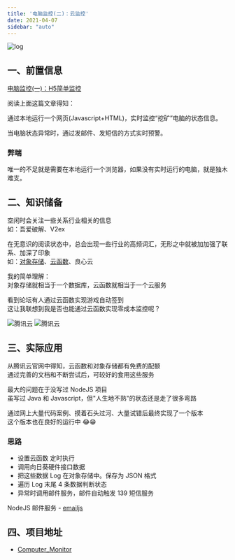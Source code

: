 ```yaml
---
title: '电脑监控(二)：云监控'
date: 2021-04-07
sidebar: "auto"
---
```


<img :src="$withBase('/assets/images/210413_1.png')" alt="log">

## 一、前置信息

[电脑监控(一)：H5简单监控](/views/fiddle/computer_monitor/210224.html)

阅读上面这篇文章得知：

通过本地运行一个网页(Javascript+HTML)，实时监控“挖矿”电脑的状态信息。

当电脑状态异常时，通过发邮件、发短信的方式实时预警。

### 弊端

唯一的不足就是需要在本地运行一个浏览器，如果没有实时运行的电脑，就是独木难支。


## 二、知识储备

空闲时会关注一些关系行业相关的信息
<br>
如：吾爱破解、V2ex

在无意识的阅读状态中，总会出现一些行业的高频词汇，无形之中就被加加强了联系、加深了印象
<br>
如：[对象存储](https://cloud.tencent.com/document/product/436)、[云函数](https://cloud.tencent.com/document/product/583)、良心云

我的简单理解：
<br>
对象存储就相当于一个数据库，云函数就相当于一个云服务

看到论坛有人通过云函数实现游戏自动签到
<br>
这让我联想到我是否也能通过云函数实现零成本监控呢？

<img :src="$withBase('/assets/images/210413_2.png')" alt="腾讯云">

<img :src="$withBase('/assets/images/210413_3.png')" alt="腾讯云">

## 三、实际应用

从腾讯云官网中得知，云函数和对象存储都有免费的配额
<br>
通过完善的文档和不断尝试后，可较好的食用这些服务

最大的问题在于没写过 NodeJS 项目
<br>
虽写过 Java 和 Javascript，但"人生地不熟"的状态还是走了很多弯路

通过网上大量代码案例、摸着石头过河、大量试错后最终实现了一个版本
<br>
这个版本也在良好的运行中 😂😁

### 思路

- 设置云函数 定时执行
- 调用向日葵硬件接口数据
- 把这些数据 Log 在对象存储中。保存为 JSON 格式
- 遍历 Log 末尾 4 条数据判断状态
- 异常时调用邮件服务，邮件自动触发 139 短信服务

NodeJS 邮件服务 - [emailjs](https://www.npmjs.com/package/emailjs)

## 四、项目地址

- [Computer_Monitor](https://github.com/Hz-Cool/Computer_Monitor)
